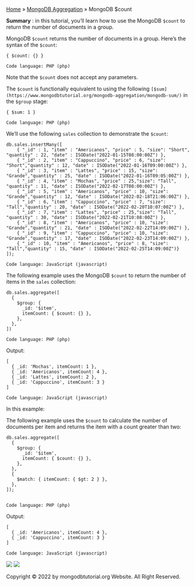 

[Home](https://www.mongodbtutorial.org/) » [MongoDB
Aggregation](https://www.mongodbtutorial.org/mongodb-aggregation/) » MongoDB
$count



 **Summary** : in this tutorial, you’ll learn how to use the MongoDB `$count`
to return the number of documents in a group.



MongoDB `$count` returns the number of documents in a group. Here’s the syntax
of the `$count`:


    
    
    { $count: {} }
    
    Code language: PHP (php)



Note that the `$count` does not accept any parameters.



The `$count` is functionally equivalent to using the following
`[$sum](https://www.mongodbtutorial.org/mongodb-aggregation/mongodb-sum/)` in
the `$group` stage:


    
    
    { $sum: 1 }
    
    Code language: PHP (php)



We’ll use the following `sales` collection to demonstrate the `$count`:


    
    
    db.sales.insertMany([
    	{ "_id" : 1, "item" : "Americanos", "price" : 5, "size": "Short", "quantity" : 22, "date" : ISODate("2022-01-15T08:00:00Z") },
    	{ "_id" : 2, "item" : "Cappuccino", "price" : 6, "size": "Short","quantity" : 12, "date" : ISODate("2022-01-16T09:00:00Z") },
    	{ "_id" : 3, "item" : "Lattes", "price" : 15, "size": "Grande","quantity" : 25, "date" : ISODate("2022-01-16T09:05:00Z") },
    	{ "_id" : 4, "item" : "Mochas", "price" : 25,"size": "Tall", "quantity" : 11, "date" : ISODate("2022-02-17T08:00:00Z") },
    	{ "_id" : 5, "item" : "Americanos", "price" : 10, "size": "Grande","quantity" : 12, "date" : ISODate("2022-02-18T21:06:00Z") },
    	{ "_id" : 6, "item" : "Cappuccino", "price" : 7, "size": "Tall","quantity" : 20, "date" : ISODate("2022-02-20T10:07:00Z") },
    	{ "_id" : 7, "item" : "Lattes", "price" : 25,"size": "Tall", "quantity" : 30, "date" : ISODate("2022-02-21T10:08:00Z") },
    	{ "_id" : 8, "item" : "Americanos", "price" : 10, "size": "Grande","quantity" : 21, "date" : ISODate("2022-02-22T14:09:00Z") },
    	{ "_id" : 9, "item" : "Cappuccino", "price" : 10, "size": "Grande","quantity" : 17, "date" : ISODate("2022-02-23T14:09:00Z") },
    	{ "_id" : 10, "item" : "Americanos", "price" : 8, "size": "Tall","quantity" : 15, "date" : ISODate("2022-02-25T14:09:00Z")}
    ]);
    
    Code language: JavaScript (javascript)



The following example uses the MongoDB `$count` to return the number of items
in the `sales` collection:


    
    
    db.sales.aggregate([
      {
        $group: {
          _id: '$item',
          itemCount: { $count: {} },
        },
      },
    ])
    
    Code language: PHP (php)



Output:


    
    
    [
      { _id: 'Mochas', itemCount: 1 },
      { _id: 'Americanos', itemCount: 4 },
      { _id: 'Lattes', itemCount: 2 },
      { _id: 'Cappuccino', itemCount: 3 }
    ]
    
    Code language: JavaScript (javascript)



In this example:



The following example uses the `$count` to calculate the number of documents
per item and returns the item with a count greater than two:


    
    
    db.sales.aggregate([
      {
        $group: {
          _id: '$item',
          itemCount: { $count: {} },
        },
      },
      {
        $match: { itemCount: { $gt: 2 } },
      },
    ]);
    
    
    Code language: PHP (php)



Output:


    
    
    [
      { _id: 'Americanos', itemCount: 4 },
      { _id: 'Cappuccino', itemCount: 3 }
    ]
    
    Code language: JavaScript (javascript)

![](https://www.mongodbtutorial.org/wp-content/themes/evolution/img/left.svg)
![](https://www.mongodbtutorial.org/wp-content/themes/evolution/img/right.svg)


Copyright © 2022 by mongodbtutorial.org Website. All Right Reserved.

